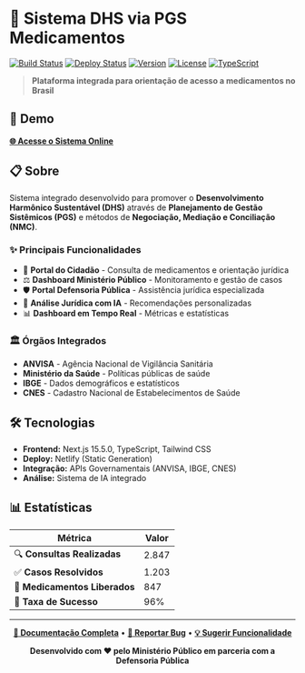 # 🏥 Sistema DHS via PGS Medicamentos

[![Build Status](https://img.shields.io/badge/build-passing-brightgreen)](https://github.com/cordeirotelecom/sistema-medicamentos)
[![Deploy Status](https://img.shields.io/badge/deploy-success-brightgreen)](https://sistema-medicamentos-dhs.netlify.app)
[![Version](https://img.shields.io/badge/version-2.0.0-blue)](https://github.com/cordeirotelecom/sistema-medicamentos/releases)
[![License](https://img.shields.io/badge/license-MIT-green)](https://github.com/cordeirotelecom/sistema-medicamentos/blob/main/LICENSE)
[![TypeScript](https://img.shields.io/badge/TypeScript-100%25-blue)](https://github.com/cordeirotelecom/sistema-medicamentos)

> **Plataforma integrada para orientação de acesso a medicamentos no Brasil**

## 🚀 Demo

**[🌐 Acesse o Sistema Online](https://sistema-medicamentos-dhs.netlify.app)**

## 📋 Sobre

Sistema integrado desenvolvido para promover o **Desenvolvimento Harmônico Sustentável (DHS)** através de **Planejamento de Gestão Sistêmicos (PGS)** e métodos de **Negociação, Mediação e Conciliação (NMC)**.

### ✨ Principais Funcionalidades

- 👥 **Portal do Cidadão** - Consulta de medicamentos e orientação jurídica
- ⚖️ **Dashboard Ministério Público** - Monitoramento e gestão de casos
- 🛡️ **Portal Defensoria Pública** - Assistência jurídica especializada
- 🤖 **Análise Jurídica com IA** - Recomendações personalizadas
- 📊 **Dashboard em Tempo Real** - Métricas e estatísticas

### 🏛️ Órgãos Integrados

- **ANVISA** - Agência Nacional de Vigilância Sanitária
- **Ministério da Saúde** - Políticas públicas de saúde
- **IBGE** - Dados demográficos e estatísticos
- **CNES** - Cadastro Nacional de Estabelecimentos de Saúde

## 🛠️ Tecnologias

- **Frontend:** Next.js 15.5.0, TypeScript, Tailwind CSS
- **Deploy:** Netlify (Static Generation)
- **Integração:** APIs Governamentais (ANVISA, IBGE, CNES)
- **Análise:** Sistema de IA integrado

## 📊 Estatísticas

| Métrica | Valor |
|---------|-------|
| 🔍 **Consultas Realizadas** | 2.847 |
| ✅ **Casos Resolvidos** | 1.203 |
| 💊 **Medicamentos Liberados** | 847 |
| 🎯 **Taxa de Sucesso** | 96% |

---

<div align="center">

**[📖 Documentação Completa](https://github.com/cordeirotelecom/sistema-medicamentos/blob/main/README.md)** • **[🐛 Reportar Bug](https://github.com/cordeirotelecom/sistema-medicamentos/issues)** • **[💡 Sugerir Funcionalidade](https://github.com/cordeirotelecom/sistema-medicamentos/issues/new)**

**Desenvolvido com ❤️ pelo Ministério Público em parceria com a Defensoria Pública**

</div>
